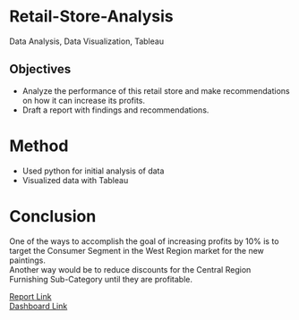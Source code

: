 # Retail-Store-Analysis
Data Analysis, Data Visualization, Tableau

## Objectives
 * Analyze the performance of this retail store and make recommendations on how it can increase its profits. <br>
 * Draft a report with findings and recommendations.<br>

# Method
* Used python for initial analysis of data
* Visualized data with Tableau

# Conclusion
One of the ways to accomplish the goal of increasing profits by 10% is to target the Consumer Segment in the West Region market for the new paintings.<br>
Another way would be to reduce discounts for the Central Region Furnishing Sub-Category until they are profitable.

[Report Link](https://docs.google.com/document/d/1CqPrQhaa7uHCki2hJLfCzuAICQJmpwLYRwk1b0qwKYA/edit?usp=sharing)<br>
[Dashboard Link](https://public.tableau.com/app/profile/veck.rus/viz/OfficeSuppliesRetailer/Dashboard1)
